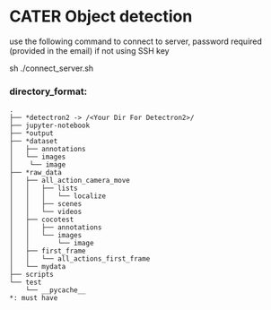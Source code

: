 # CATER Object detection 

use the following command to connect to server, password required (provided in the email) if not using SSH key

sh ./connect_server.sh


### directory_format:

```
.
├── *detectron2 -> /<Your Dir For Detectron2>/ 
├── jupyter-notebook
├── *output
├── *dataset
│   ├── annotations
│   └── images
│    └── image 
├── *raw_data
│   ├── all_action_camera_move
│   │   ├── lists
│   │   │   └── localize
│   │   ├── scenes
│   │   └── videos
│   ├── cocotest
│   │   ├── annotations
│   │   └── images
│   │       └── image
│   ├── first_frame
│   │   └── all_actions_first_frame
│   └── mydata
├── scripts
└── test
    └── __pycache__
*: must have

```